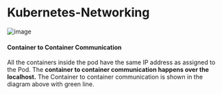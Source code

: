 # Kubernetes-Networking
![image](https://github.com/kamalmohan217/Kubernetes-Networking/assets/128888356/7887a56e-bec9-42cb-804f-638380e85b5c)
#### Container to Container Communication
All the containers inside the pod have the same IP address as assigned to the Pod. The **container to container communication happens over the localhost.** The Container to container communication is shown in the diagram above with green line.
